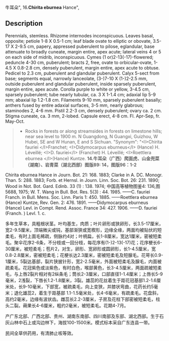 牛耳朵",
16.**Chirita eburnea** Hance",

## Description
Perennials, stemless. Rhizome internodes inconspicuous. Leaves basal, opposite; petiole 1-8 X 0.5-1 cm; leaf blade ovate to elliptic or obovate, 3.5-17 X 2-9.5 cm, papery, appressed puberulent to pilose, eglandular, base attenuate to broadly cuneate, margin entire, apex acute; lateral veins 4 or 5 on each side of midrib, inconspicuous. Cymes (1 or)2-13(-17)-flowered; peduncle 4-30 cm, puberulent; bracts 2, free, ovate to orbicular-ovate, 1-4.5 X 0.8-2.8 cm, densely puberulent, margin entire, apex acute to obtuse. Pedicel to 2.3 cm, puberulent and glandular puberulent. Calyx 5-sect from base; segments equal, narrowly lanceolate, (3-)7-10 X (1-)2-2.5 mm, outside puberulent and glandular puberulent, inside sparsely puberulent, margin entire, apex acute. Corolla purple to white or yellow, 3-4.5 cm, sparsely puberulent; tube nearly tubular, ca. 3 X 1-1.4 cm; adaxial lip 5-9 mm; abaxial lip 1.2-1.8 cm. Filaments 9-10 mm, sparsely puberulent basally; anthers fused by entire adaxial surfaces, 3-5 mm, nearly glabrous; staminodes 2, 4-6 mm. Pistil 2.2-3 cm, densely puberulent; ovary ca. 2 cm. Stigma cuneate, ca. 3 mm, 2-lobed. Capsule erect, 4-8 cm. Fl. Apr-Sep, fr. May-Oct.

> * Rocks in forests or along streamsides in forests on limestone hills; near sea level to 1900 m. N Guangdong, N Guangxi, Guizhou, W Hubei, SE and W Hunan, E and S Sichuan.
  "Synonym": "&lt;I&gt;Chirita fauriei &lt;/I&gt;Franchet; &lt;I&gt;Didymocarpus eburneus&lt;/I&gt; (Hance) H. Léveillé; &lt;I&gt;D. fauriei&lt;/I&gt; (Franchet) H. Léveillé; &lt;I&gt;Roettlera eburnea &lt;/I&gt;(Hance) Kuntze.
**14.牛耳朵（广西）爬面虎、山金兜菜（湖南）、岩青菜（湖北西部）图版89: 14，图版96：1-2**

Chirita eburnea Hance in Journ. Bot. 21: 168. 1883; Clarke in A. DC. Monogr. Than. 5: 288. 1883; Forb. et Hernsl. in Journ. Linn. Soc. Bot. 26: 231. 1890; Wood in Not. Bot. Gard. Edinb. 33 (1) : 138. 1974; 中国高等植物图鉴4: 136,图5688, 1975; W. T. Wang in Bull. Bot. Res. 5(3) : 44. 1985. ——C. fauriei Franch. in Bull. Mens. Soc. Linn. Paris 1: 450. 1885. ——Roettlera eburnea (Hance) Kuntze, Rev. Gen. 2: 476. 1891. ——Didymocarpus eburneus (Hance) Levl. in Compt. Rend. Assoc. France 34: 427. 1906. ——D. fauriei (Franch. ) Levl. 1. c.

多年生草本，具粗根状茎。叶均基生，肉质；叶片卵形或狭卵形，长3.5-17厘米，宽2-9.5厘米，顶端微尖或钝，基部渐狭或宽楔形，边缘全缘，两面均被贴伏的短柔毛，有时上面毛稀疏，侧脉约4对；叶柄扁，长1-8厘米，宽达1厘米，密被短柔毛。聚伞花序2-6条，不分枝或一回分枝，每花序有(1-)2-13(-17)花；花序梗长6-30厘米，被短柔毛；苞片2，对生，卵形、宽卵形或圆卵形，长1-4.5厘米，宽0.8-2.8厘米，密被短柔毛；花梗长达2.3厘米，密被短柔毛及短腺毛。花萼长0.9-1厘米，5裂达基部，裂片狭披针形，宽2-2.5毫米，外面被短柔毛及腺毛，内面被疏柔毛。花冠紫色或淡紫色，有时白色，喉部黄色，长3-4.5厘米，两面疏被短柔毛，与上唇2裂片相对有2纵条毛；筒长2-3厘米，口部直径1-1.4厘米；上唇长5-9毫米，2浅裂，下唇长1.2-1.8厘米，3裂。雄蕊的花丝着生于距花冠基部1.2-1.6厘米处，长9-10毫米，下部宽，被疏柔毛，向上变狭，并膝状弯曲，花药长约5毫米；退化雄蕊2，着生于距基部 1.1-1.5毫米处，长4-6毫米，有疏柔毛。花盘斜，高约2毫米，边缘有波状齿。雌蕊长2.2-3厘米，子房及花柱下部密被短柔毛，柱头二裂。蒴果长4-6厘米，粗约2毫米，被短柔毛。花期4-7月。

产广东北部、广西北部、贵州、湖南东南部、四川南部及东部、湖北西部。生于石灰山林中石上或沟边林下，海拔100-1500米。模式标本采自广东连县一带。

民间全草供药用，有清肺止咳等效。
